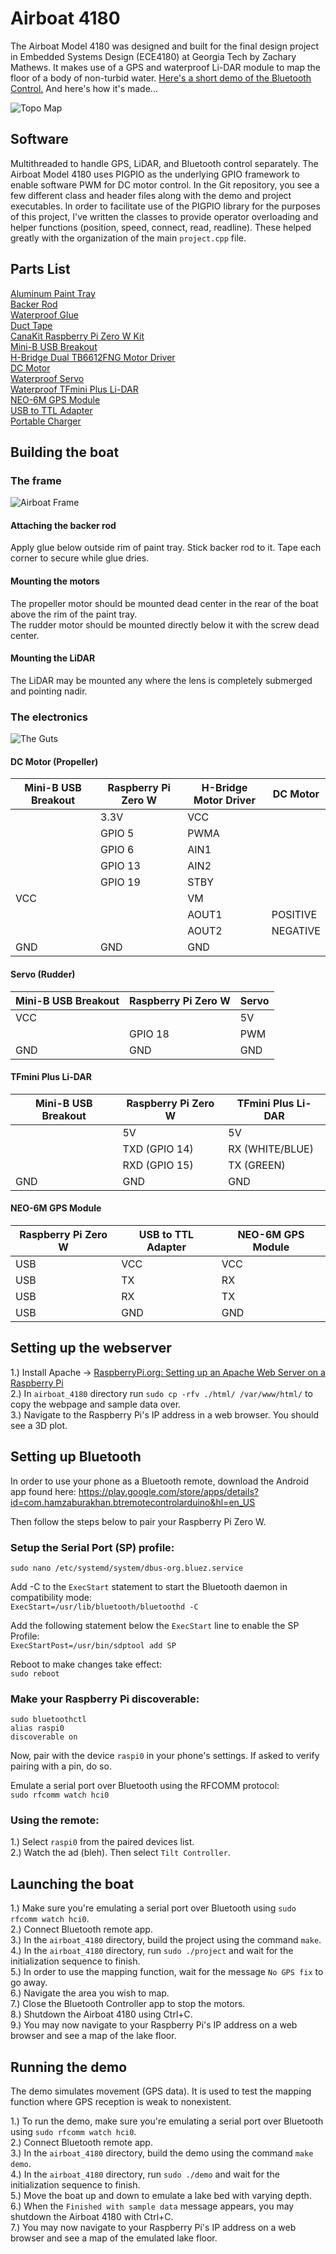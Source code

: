 # Airboat 4180
The Airboat Model 4180 was designed and built for the final design project in Embedded Systems Design (ECE4180) at Georgia Tech by Zachary Mathews. It makes use of a GPS and waterproof Li-DAR module to map the floor of a body of non-turbid water. [Here's a short demo of the Bluetooth Control.](https://youtu.be/RI1v7Tg6mDw) And here's how it's made...

![Topo Map](https://github.com/zachcmathews/airboat_4180/blob/master/documentation/map.png)

## Software
Multithreaded to handle GPS, LiDAR, and Bluetooth control separately. The Airboat Model 4180 uses PIGPIO as the underlying GPIO framework to enable software PWM for DC motor control. In the Git repository, you see a few different class and header files along with the demo and project executables. In order to facilitate use of the PIGPIO library for the purposes of this project, I've written the classes to provide operator overloading and helper functions (position, speed, connect, read, readline). These helped greatly with the organization of the main `project.cpp` file.

## Parts List
[Aluminum Paint Tray](https://www.walmart.com/ip/METAL-TRAY/17165827?wmlspartner=wlpa&selectedSellerId=0&wl13=3775&adid=22222222227016740642&wl0=&wl1=g&wl2=c&wl3=48112424552&wl4=pla-96451202432&wl5=9010937&wl6=&wl7=&wl8=&wl9=pla&wl10=8175035&wl11=local&wl12=17165827&veh=sem&gclid=CjwKCAiA8qLvBRAbEiwAE_ZzPfbbJKlvOlJf9ABkXKlE1sk-SRmC3CgY20eVEAUPCWGY1to3k5PSqBoCwb8QAvD_BwE)\
[Backer Rod](https://www.amazon.com/M-D-Building-Products-71480-20-Feet/dp/B000BQWOC0/ref=sr_1_2?keywords=1%2F2%22+backer+rod&qid=1576033121&sr=8-2)\
[Waterproof Glue](https://www.amazon.com/Gorilla-Clear-Contact-Adhesive-Waterproof/dp/B06WGSRM4Z/ref=sr_1_3?keywords=waterproof+glue&qid=1575601076&sr=8-3)\
[Duct Tape](https://www.amazon.com/Duck-Brand-241414-Single-Transparent/dp/B01F3H8M0E/ref=sr_1_13?keywords=clear+duct+tape&qid=1576035820&sr=8-13)\
[CanaKit Raspberry Pi Zero W Kit](https://www.amazon.com/gp/product/B072N3X39J/ref=ppx_yo_dt_b_asin_title_o08_s00?ie=UTF8&psc=1)\
[Mini-B USB Breakout](https://www.sparkfun.com/products/9966)\
[H-Bridge Dual TB6612FNG Motor Driver](https://www.sparkfun.com/products/14450)\
[DC Motor](https://www.amazon.com/gp/product/B00BG9K2VQ/ref=ppx_yo_dt_b_asin_title_o04_s00?ie=UTF8&psc=1)\
[Waterproof Servo](https://www.amazon.com/gp/product/B076CNKQX4/ref=ppx_yo_dt_b_asin_title_o00_s01?ie=UTF8&psc=1)\
[Waterproof TFmini Plus Li-DAR](https://www.amazon.com/gp/product/B07PWW3FWJ/ref=ppx_yo_dt_b_asin_title_o00_s00?ie=UTF8&psc=1)\
[NEO-6M GPS Module](https://www.amazon.com/gp/product/B01D1D0F5M/ref=ppx_yo_dt_b_asin_title_o04_s01?ie=UTF8&psc=1)\
[USB to TTL Adapter](https://www.amazon.com/gp/product/B075N82CDL/ref=ppx_yo_dt_b_asin_title_o01_s00?ie=UTF8&psc=1)\
[Portable Charger](https://www.amazon.com/Portable-RAVPower-22000mAh-External-Compatible/dp/B07YCC7MD2/ref=sr_1_1?keywords=2a+portable+charger+usb&qid=1576037773&sr=8-1)


## Building the boat

### The frame
![Airboat Frame](https://github.com/zachcmathews/airboat_4180/blob/master/documentation/frame.jpg)
#### Attaching the backer rod
Apply glue below outside rim of paint tray. Stick backer rod to it. Tape each corner to secure while glue dries.

#### Mounting the motors
The propeller motor should be mounted dead center in the rear of the boat above the rim of the paint tray.\
The rudder motor should be mounted directly below it with the screw dead center.

#### Mounting the LiDAR
The LiDAR may be mounted any where the lens is completely submerged and pointing nadir.

### The electronics
![The Guts](https://github.com/zachcmathews/airboat_4180/blob/master/documentation/electronics.jpg)

#### DC Motor (Propeller)
| Mini-B USB Breakout | Raspberry Pi Zero W | H-Bridge Motor Driver | DC Motor |
|---------------------|---------------------|-----------------------|----------|
|                     | 3.3V                | VCC                   |          |
|                     | GPIO 5              | PWMA                  |          |
|                     | GPIO 6              | AIN1                  |          |
|                     | GPIO 13             | AIN2                  |          |
|                     | GPIO 19             | STBY                  |          |
| VCC                 |                     | VM                    |          |
|                     |                     | AOUT1                 | POSITIVE |
|                     |                     | AOUT2                 | NEGATIVE |
| GND                 | GND                 | GND                   |          |

#### Servo (Rudder)
| Mini-B USB Breakout | Raspberry Pi Zero W | Servo |
|---------------------|---------------------|-------|
| VCC                 |                     | 5V    |
|                     | GPIO 18             | PWM   |
| GND                 | GND                 | GND   |

#### TFmini Plus Li-DAR
| Mini-B USB Breakout | Raspberry Pi Zero W | TFmini Plus Li-DAR |
|---------------------|---------------------|--------------------|
|                     | 5V                  | 5V                 |
|                     | TXD (GPIO 14)       | RX (WHITE/BLUE)    |
|                     | RXD (GPIO 15)       | TX (GREEN)         |
| GND                 | GND                 | GND                |

#### NEO-6M GPS Module
| Raspberry Pi Zero W | USB to TTL Adapter | NEO-6M GPS Module |
|---------------------|--------------------|-------------------|
| USB                 | VCC                | VCC               |
| USB                 | TX                 | RX                |
| USB                 | RX                 | TX                |
| USB                 | GND                | GND               |


## Setting up the webserver
1.) Install Apache -> [RaspberryPi.org: Setting up an Apache Web Server on a Raspberry Pi](https://www.raspberrypi.org/documentation/remote-access/web-server/apache.md)\
2.) In `airboat_4180` directory run `sudo cp -rfv ./html/ /var/www/html/` to copy the webpage and sample data over.\
3.) Navigate to the Raspberry Pi's IP address in a web browser. You should see a 3D plot.


## Setting up Bluetooth
In order to use your phone as a Bluetooth remote, download the Android app found here: https://play.google.com/store/apps/details?id=com.hamzaburakhan.btremotecontrolarduino&hl=en_US

Then follow the steps below to pair your Raspberry Pi Zero W.

### Setup the Serial Port (SP) profile:
`sudo nano /etc/systemd/system/dbus-org.bluez.service`

Add -C to the `ExecStart` statement to start the Bluetooth daemon in compatibility mode:\
`ExecStart=/usr/lib/bluetooth/bluetoothd -C`

Add the following statement below the `ExecStart` line to enable the SP Profile:\
`ExecStartPost=/usr/bin/sdptool add SP`

Reboot to make changes take effect:\
`sudo reboot`

### Make your Raspberry Pi discoverable:
`sudo bluetoothctl`\
`alias raspi0`\
`discoverable on`

Now, pair with the device `raspi0` in your phone's settings. If asked to verify pairing with a pin, do so.

Emulate a serial port over Bluetooth using the RFCOMM protocol:\
`sudo rfcomm watch hci0`

### Using the remote:
1.) Select `raspi0` from the paired devices list.\
2.) Watch the ad (bleh). Then select `Tilt Controller`.


## Launching the boat
1.) Make sure you're emulating a serial port over Bluetooth using `sudo rfcomm watch hci0`.\
2.) Connect Bluetooth remote app.\
3.) In the `airboat_4180` directory, build the project using the command `make`.\
4.) In the `airboat_4180` directory, run `sudo ./project` and wait for the initialization sequence to finish.\
5.) In order to use the mapping function, wait for the message `No GPS fix` to go away.\
6.) Navigate the area you wish to map.\
7.) Close the Bluetooth Controller app to stop the motors.\
8.) Shutdown the Airboat 4180 using Ctrl+C.\
9.) You may now navigate to your Raspberry Pi's IP address on a web browser and see a map of the lake floor.

## Running the demo
The demo simulates movement (GPS data). It is used to test the mapping function where GPS reception is weak to nonexistent.

1.) To run the demo, make sure you're emulating a serial port over Bluetooth using `sudo rfcomm watch hci0`.\
2.) Connect Bluetooth remote app.\
3.) In the `airboat_4180` directory, build the demo using the command `make demo`.\
4.) In the `airboat_4180` directory, run `sudo ./demo` and wait for the initialization sequence to finish.\
5.) Move the boat up and down to emulate a lake bed with varying depth.\
6.) When the `Finished with sample data` message appears, you may shutdown the Airboat 4180 with Ctrl+C.\
7.) You may now navigate to your Raspberry Pi's IP address on a web browser and see a map of the emulated lake floor.
